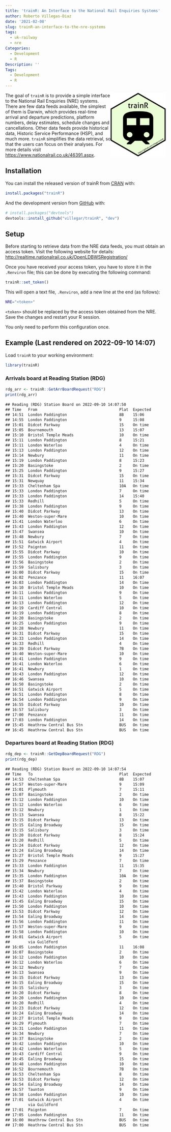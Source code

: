 ```yaml
---
title: 'trainR: An Interface to the National Rail Enquiries Systems'
author: Roberto Villegas-Diaz
date: '2021-02-08'
slug: trainR-an-interface-to-the-nre-systems
tags:
  - uk-railway
  - nre
Categories:
  - Development
  - R
Description: ''
Tags:
  - Development
  - R
---
```


<img src="https://raw.githubusercontent.com/villegar/trainR/main/inst/images/logo.png" alt="logo" align="right" height=200px/>

The goal of `trainR` is to provide a simple interface to the 
National Rail Enquiries (NRE) systems. There are few data feeds 
available, the simplest of them is Darwin, which provides real-time 
arrival and departure predictions, platform numbers, delay estimates, 
schedule changes and cancellations. Other data feeds provide historical 
data, Historic Service Performance (HSP), and much more. `trainR` 
simplifies the data retrieval, so that the users can focus on their 
analyses. For more details visit 
https://www.nationalrail.co.uk/46391.aspx.

## Installation

You can install the released version of trainR from [CRAN](https://CRAN.R-project.org) with:

``` r
install.packages("trainR")
```

And the development version from [GitHub](https://github.com/) with:

``` r
# install.packages("devtools")
devtools::install_github("villegar/trainR", "dev")
```

## Setup
Before starting to retrieve data from the NRE data feeds, you must obtain an access token. 
Visit the following website for details: http://realtime.nationalrail.co.uk/OpenLDBWSRegistration/

Once you have received your access token, you have to store it in the `.Renviron` file; this can be 
done by executing the following command:


```r
trainR::set_token()
```

This will open a text file, `.Renviron`, add a new line at the end (as follows):

```bash
NRE="<token>"
```

`<token>` should be replaced by the access token obtained from the NRE. Save the changes and restart 
your R session.

You only need to perform this configuration once.

## Example (Last rendered on 2022-09-10 14:07)

Load `trainR` to your working environment:

```r
library(trainR)
```

### Arrivals board at Reading Station (RDG)


```r
rdg_arr <- trainR::GetArrBoardRequest("RDG")
print(rdg_arr)
```

```
## Reading (RDG) Station Board on 2022-09-10 14:07:50
## Time   From                                    Plat  Expected
## 14:51  London Paddington                       8B    15:06
## 14:55  London Paddington                       9     15:08
## 15:01  Didcot Parkway                          15    On time
## 15:05  Bournemouth                             13    15:07
## 15:10  Bristol Temple Meads                    10    On time
## 15:11  London Paddington                       8     15:21
## 15:11  London Waterloo                         4     On time
## 15:13  London Paddington                       12    On time
## 15:14  Newbury                                 11    On time
## 15:19  London Paddington                       8     15:23
## 15:20  Basingstoke                             2     On time
## 15:25  London Paddington                       9     15:27
## 15:31  Didcot Parkway                          15    On time
## 15:31  Newquay                                 11    15:34
## 15:33  Cheltenham Spa                          10A   On time
## 15:33  London Paddington                       7     On time
## 15:33  London Paddington                       14    15:40
## 15:33  Redhill                                 5     On time
## 15:38  London Paddington                       9     On time
## 15:40  Didcot Parkway                          13    On time
## 15:40  Weston-super-Mare                       10    On time
## 15:41  London Waterloo                         6     On time
## 15:43  London Paddington                       12    On time
## 15:47  Swansea                                 10    On time
## 15:48  Newbury                                 7     On time
## 15:51  Gatwick Airport                         4     On time
## 15:52  Paignton                                11    On time
## 15:55  Didcot Parkway                          10    On time
## 15:55  London Paddington                       9     On time
## 15:56  Basingstoke                             2     On time
## 15:59  Salisbury                               3     On time
## 16:00  Didcot Parkway                          15    On time
## 16:02  Penzance                                11    16:07
## 16:03  London Paddington                       14    On time
## 16:10  Bristol Temple Meads                    10    On time
## 16:11  London Paddington                       9     On time
## 16:11  London Waterloo                         5     On time
## 16:13  London Paddington                       12    On time
## 16:19  Cardiff Central                         10    On time
## 16:19  London Paddington                       8     On time
## 16:20  Basingstoke                             2     On time
## 16:25  London Paddington                       9     On time
## 16:28  Newbury                                 11    On time
## 16:31  Didcot Parkway                          15    On time
## 16:33  London Paddington                       14    On time
## 16:33  Redhill                                 4     On time
## 16:39  Didcot Parkway                          7B    On time
## 16:40  Weston-super-Mare                       10    On time
## 16:41  London Paddington                       9     On time
## 16:41  London Waterloo                         6     On time
## 16:41  Newbury                                 1     On time
## 16:43  London Paddington                       12    On time
## 16:46  Swansea                                 10    On time
## 16:50  Basingstoke                             2     On time
## 16:51  Gatwick Airport                         5     On time
## 16:51  London Paddington                       8     On time
## 16:54  London Paddington                       9     On time
## 16:55  Didcot Parkway                          10    On time
## 16:57  Salisbury                               3     On time
## 17:00  Penzance                                11    On time
## 17:03  London Paddington                       14    On time
## 15:45  Heathrow Central Bus Stn                BUS   On time
## 16:45  Heathrow Central Bus Stn                BUS   On time
```

### Departures board at Reading Station (RDG)


```r
rdg_dep <- trainR::GetDepBoardRequest("RDG")
print(rdg_dep)
```

```
## Reading (RDG) Station Board on 2022-09-10 14:07:54
## Time   To                                      Plat  Expected
## 14:53  Cheltenham Spa                          8B    15:07
## 14:57  Weston-super-Mare                       9     15:09
## 15:01  Plymouth                                7     15:11
## 15:07  Basingstoke                             2     On time
## 15:12  London Paddington                       10    On time
## 15:12  London Waterloo                         6     On time
## 15:12  Newbury                                 1     On time
## 15:13  Swansea                                 8     15:22
## 15:15  Didcot Parkway                          13    On time
## 15:15  Ealing Broadway                         15    On time
## 15:15  Salisbury                               3     On time
## 15:20  Didcot Parkway                          8     15:24
## 15:20  Redhill                                 5     On time
## 15:24  Didcot Parkway                          12    On time
## 15:24  Ealing Broadway                         14    On time
## 15:27  Bristol Temple Meads                    9     15:27
## 15:29  Penzance                                7     On time
## 15:33  London Paddington                       11    15:35
## 15:34  Newbury                                 7     On time
## 15:35  London Paddington                       10A   On time
## 15:37  Basingstoke                             2     On time
## 15:40  Bristol Parkway                         9     On time
## 15:42  London Waterloo                         4     On time
## 15:43  London Paddington                       10    On time
## 15:45  Ealing Broadway                         15    On time
## 15:50  London Paddington                       10    On time
## 15:53  Didcot Parkway                          12    On time
## 15:54  Ealing Broadway                         14    On time
## 15:56  London Paddington                       11    On time
## 15:57  Weston-super-Mare                       9     On time
## 15:58  London Paddington                       10    On time
## 16:01  Gatwick Airport                         5     On time
##        via Guildford                           
## 16:05  London Paddington                       11    16:08
## 16:07  Basingstoke                             2     On time
## 16:12  London Paddington                       10    On time
## 16:12  London Waterloo                         6     On time
## 16:12  Newbury                                 7     On time
## 16:13  Swansea                                 9     On time
## 16:15  Didcot Parkway                          13    On time
## 16:15  Ealing Broadway                         15    On time
## 16:15  Salisbury                               3     On time
## 16:20  Didcot Parkway                          8     On time
## 16:20  London Paddington                       10    On time
## 16:20  Redhill                                 4     On time
## 16:23  Didcot Parkway                          12    On time
## 16:24  Ealing Broadway                         14    On time
## 16:27  Bristol Temple Meads                    9     On time
## 16:29  Plymouth                                7     On time
## 16:31  London Paddington                       11    On time
## 16:34  Newbury                                 7     On time
## 16:37  Basingstoke                             2     On time
## 16:42  London Paddington                       10    On time
## 16:42  London Waterloo                         5     On time
## 16:43  Cardiff Central                         9     On time
## 16:45  Ealing Broadway                         15    On time
## 16:48  London Paddington                       10    On time
## 16:52  Bournemouth                             7B    On time
## 16:53  Cheltenham Spa                          8     On time
## 16:53  Didcot Parkway                          12    On time
## 16:54  Ealing Broadway                         14    On time
## 16:57  Taunton                                 9     On time
## 16:58  London Paddington                       10    On time
## 17:01  Gatwick Airport                         4     On time
##        via Guildford                           
## 17:01  Paignton                                7     On time
## 17:05  London Paddington                       11    On time
## 16:00  Heathrow Central Bus Stn                BUS   On time
## 17:00  Heathrow Central Bus Stn                BUS   On time
```
